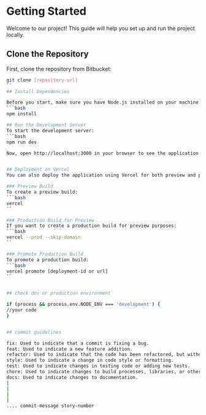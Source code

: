 # Getting Started

Welcome to our project! This guide will help you set up and run the project locally.

## Clone the Repository

First, clone the repository from Bitbucket:

```bash
git clone [repository-url]
``
## Install Dependencies

Before you start, make sure you have Node.js installed on your machine. Then, install all necessary npm packages:
```bash
npm install

## Run the Development Server
To start the development server:
```bash
npm run dev

Now, open http://localhost:3000 in your browser to see the application in action.


## Deployment on Vercel
You can also deploy the application using Vercel for both preview and production environments.

### Preview Build
To create a preview build:
```bash
vercel
``

### Production Build for Preview
If you want to create a production build for preview purposes:
```bash
vercel --prod --skip-domain
``

### Promote Production Build
To promote a production build:
```bash
vercel promote [deployment-id or url]
``


## check dev or production environment

if (process && process.env.NODE_ENV === 'development') {
//your code
}


## commit guidelines 

fix: Used to indicate that a commit is fixing a bug.
feat: Used to indicate a new feature addition.
refactor: Used to indicate that the code has been refactored, but without any new features or bug fixes.
style: Used to indicate a change in code style or formatting.
test: Used to indicate changes in testing code or adding new tests.
chore: Used to indicate changes to build processes, libraries, or other tooling.
docs: Used to indicate changes to documentation.
|
|
|
|
.... commit-message story-number

